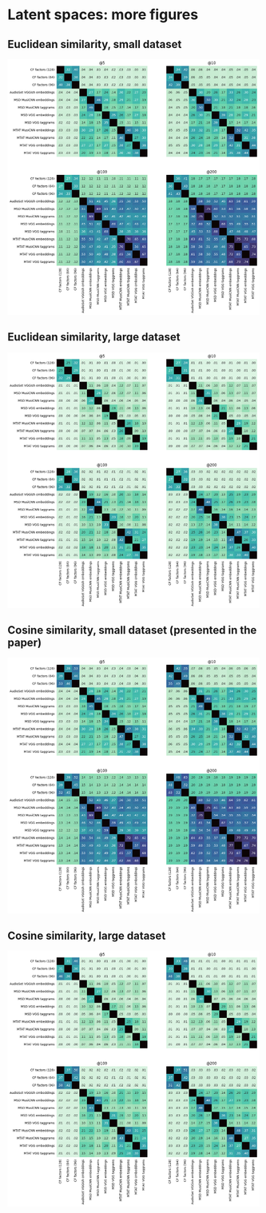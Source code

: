 # Latent spaces: more figures

## Euclidean similarity, small dataset 
![Similarity matrix](euclidean-small.png)

## Euclidean similarity, large dataset
![Similarity matrix](euclidean-large.png)

## Cosine similarity, small dataset (presented in the paper)
![Similarity matrix](cosine-small.png)

## Cosine similarity, large dataset
![Similarity matrix](cosine-large.png)

